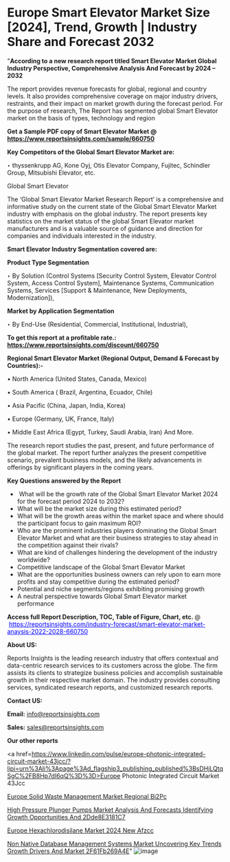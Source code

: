 # Europe Smart Elevator Market Size [2024], Trend, Growth | Industry Share and Forecast 2032

"<strong>According to a new research report titled Smart Elevator Market Global Industry Perspective, Comprehensive Analysis And Forecast by 2024 – 2032</strong>

The report provides revenue forecasts for global, regional and country levels. It also provides comprehensive coverage on major industry drivers, restraints, and their impact on market growth during the forecast period. For the purpose of research, The Report has segmented global Smart Elevator market on the basis of types, technology and region

<strong>Get a Sample PDF copy of Smart Elevator Market </strong><strong>@<a href=https://www.reportsinsights.com/sample/660750 style=color:#0000ff;> https://www.reportsinsights.com/sample/660750</a></strong></font>

<strong>Key Competitors of the Global Smart Elevator Market are:</strong>

‣ thyssenkrupp AG, Kone Oyj, Otis Elevator Company, Fujitec, Schindler Group, Mitsubishi Elevator, etc.

Global Smart Elevator

The ‘Global Smart Elevator Market Research Report’ is a comprehensive and informative study on the current state of the Global Smart Elevator Market industry with emphasis on the global industry. The report presents key statistics on the market status of the global Smart Elevator market manufacturers and is a valuable source of guidance and direction for companies and individuals interested in the industry.

<strong>Smart Elevator Industry Segmentation covered are:</strong>

<strong>Product Type Segmentation</strong>

‣ By Solution (Control Systems [Security Control System, Elevator Control System, Access Control System], Maintenance Systems, Communication Systems, Services [Support & Maintenance, New Deployments, Modernization]),

<strong>Market by Application Segmentation</strong>

‣ By End-Use (Residential, Commercial, Institutional, Industrial),

<strong>To get this report at a profitable rate.: <a href=https://www.reportsinsights.com/discount/660750 style=color:#0000ff;>https://www.reportsinsights.com/discount/660750</a></strong></font>

<strong>Regional Smart Elevator Market (Regional Output, Demand &amp; Forecast by Countries):-</strong>

• North America (United States, Canada, Mexico)

• South America ( Brazil, Argentina, Ecuador, Chile)

• Asia Pacific (China, Japan, India, Korea)

• Europe (Germany, UK, France, Italy)

• Middle East Africa (Egypt, Turkey, Saudi Arabia, Iran) And More.

The research report studies the past, present, and future performance of the global market. The report further analyzes the present competitive scenario, prevalent business models, and the likely advancements in offerings by significant players in the coming years.

<strong>Key Questions answered by the Report</strong>
<ul>
  <li> What will be the growth rate of the Global Smart Elevator Market 2024 for the forecast period 2024 to 2032?</li>
  <li>What will be the market size during this estimated period?</li>
  <li>What will be the growth areas within the market space and where should the participant focus to gain maximum ROI?</li>
  <li>Who are the prominent industries players dominating the Global Smart Elevator Market and what are their business strategies to stay ahead in the competition against their rivals?</li>
  <li>What are kind of challenges hindering the development of the industry worldwide?</li>
  <li>Competitive landscape of the Global Smart Elevator Market</li>
  <li>What are the opportunities business owners can rely upon to earn more profits and stay competitive during the estimated period?</li>
  <li>Potential and niche segments/regions exhibiting promising growth</li>
  <li>A neutral perspective towards Global Smart Elevator market performance</li>
</ul>
<strong>Access full Report Description, TOC, Table of Figure, Chart, etc. </strong>@  <a href=https://reportsinsights.com/industry-forecast/smart-elevator-market-anaysis-2022-2028-660750 style=color:#0000ff;>https://reportsinsights.com/industry-forecast/smart-elevator-market-anaysis-2022-2028-660750</a></font>

<strong><strong>About US</strong>:</strong>

Reports Insights is the leading research industry that offers contextual and data-centric research services to its customers across the globe. The firm assists its clients to strategize business policies and accomplish sustainable growth in their respective market domain. The industry provides consulting services, syndicated research reports, and customized research reports.

<strong>Contact US:</strong>

<p class=""""><b>Email:</b> <a href=mailto:info@reportsinsights.com>info@reportsinsights.com</a></p>
<p class=""""><b>Sales:</b> <a href=mailto:sales@reportsinsights.com>sales@reportsinsights.com</a></p>

<strong>Our other reports</strong>

<a href=https://www.linkedin.com/pulse/europe-photonic-integrated-circuit-market-43jcc/?lipi=urn%3Ali%3Apage%3Ad_flagship3_publishing_published%3BsDHjLQtqSgC%2FB8Hp7dI6qQ%3D%3D>Europe Photonic Integrated Circuit Market 43Jcc</a>

<a href=https://www.linkedin.com/pulse/europe-solid-waste-management-market-regional-bi2pc/>Europe Solid Waste Management Market Regional Bi2Pc</a>

<a href=https://medium.com/@g65914336/high-pressure-plunger-pumps-market-analysis-and-forecasts-identifying-growth-opportunities-and-2dde8e3181c7>High Pressure Plunger Pumps Market Analysis And Forecasts Identifying Growth Opportunities And 2Dde8E3181C7</a>

<a href=https://www.linkedin.com/pulse/europe-hexachlorodisilane-market-2024-new-afzcc/>Europe Hexachlorodisilane Market 2024 New Afzcc</a>

<a href=https://medium.com/@ruchikakadam73/non-native-database-management-systems-market-uncovering-key-trends-growth-drivers-and-market-2f61fb269a4e>Non Native Database Management Systems Market Uncovering Key Trends Growth Drivers And Market 2F61Fb269A4E</a>"
![image](https://github.com/Reportsinsights123/RIgrowth/assets/158415881/6a3ba132-272d-4368-97df-2d26a22f2263)
